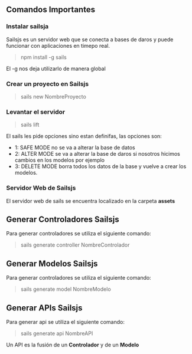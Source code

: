 ## Comandos Importantes

### Instalar sailsja

Sailsjs es un servidor web que se conecta a bases de daros y puede funcionar con aplicaciones en timepo real.

>npm install -g sails

El -g nos deja utilizarlo de manera global

### Crear un proyecto en Sailsjs

>sails new NombreProyecto

### Levantar el servidor

>sails lift

El sails les pide opciones sino estan definifas, las opciones son:

- 1: SAFE MODE no se va a alterar la base de datos
- 2: ALTER MODE se va a alterar la base de daros si nosotros hicimos cambios en los modelos por ejemplo
- 3: DELETE MODE borra todos los datos de la base y vuelve a crear los modelos.

### Servidor Web de Sailsjs

El servidor web de sails se encuentra localizado en la carpeta **assets**

## Generar Controladores Sailsjs

Para generar controladores se utiliza el siguiente comando:

>sails generate controller NombreControlador

## Generar Modelos Sailsjs

Para generar controladores se utiliza el siguiente comando:

>sails generate model NombreModelo

## Generar APIs Sailsjs

Para generar api se utiliza el siguiente comando:

>sails generate api NombreAPI

Un API es la fusión de un **Controlador** y de un **Modelo**